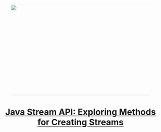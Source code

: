 
<p align="center">
  <img width="460" height="300" src="https://miro.medium.com/v2/resize:fit:640/format:webp/1*3_1ca0BEBkXwgJCdaaT0Rg.png">
</p>

<h1 align="center"><a href="https://medium.com/gitconnected/java-stream-api-exploring-methods-for-creating-streams-8b1e3a8cac92">Java Stream API: Exploring Methods for Creating Streams
</a></h1>
